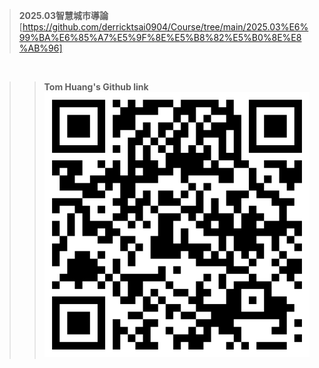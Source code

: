 >**2025.03智慧城市導論**
[https://github.com/derricktsai0904/Course/tree/main/2025.03%E6%99%BA%E6%85%A7%E5%9F%8E%E5%B8%82%E5%B0%8E%E8%AB%96]
<br>

>>**Tom Huang's Github link**<br>
![image](https://github.com/HuangHungYu/OpenCV/blob/main/QRCode.png)

